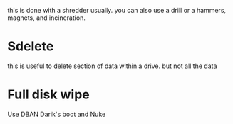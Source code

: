 this is done with a shredder usually. you can also use a drill or a hammers, magnets, and incineration.
# Sdelete
this is useful to delete section of data within a drive. but not all the data
# Full disk wipe
Use DBAN Darik's boot and Nuke